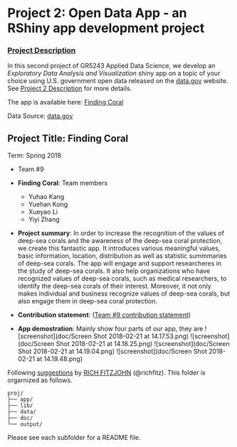 # Project 2: Open Data App - an RShiny app development project

### [Project Description](doc/project2_desc.md)

In this second project of GR5243 Applied Data Science, we develop an *Exploratory Data Analysis and Visualization* shiny app on a topic of your choice using U.S. government open data released on the [data.gov](https://data.gov/) website. See [Project 2 Description](doc/project2_desc.md) for more details. 

The app is available here: [Finding Coral](https://yiyi-zhang-cu.shinyapps.io/finding_coral/)

Data Source: [data.gov](https://deepseacoraldata.noaa.gov/website/AGSViewers/DeepSeaCorals/mapSites.htm)

## Project Title: Finding Coral 
Term: Spring 2018

+ Team #9
+ **Finding Coral**: Team members
	+ Yuhao Kang
	+ Yuehan Kong
	+ Xueyao Li
	+ Yiyi Zhang

+ **Project summary**: In order to increase the recognition of the values of deep-sea corals and the awareness of the deep-sea coral protection, we create this fantastic app. It introduces various meaningful values, basic information, location, distribution as well as statistic summmaries of deep-sea corals. The app will engage and support researcheres in the study of deep-sea corals. It also help organizations who have recognized values of deep-sea corals, such as medical researchers, to identify the deep-sea corals of their interest. Moreover, it not only makes individual and business recognize values of deep-sea corals, but also engage them in deep-sea coral protection.
 
+ **Contribution statement**: ([Team #9 contribution statement](doc/a_note_on_contributions.md))

+ **App demostration**: Mainly show four parts of our app, they are 
![screenshot](doc/Screen Shot 2018-02-21 at 14.17.53.png)
![screenshot](doc/Screen Shot 2018-02-21 at 14.18.25.png)
![screenshot](doc/Screen Shot 2018-02-21 at 14.19.04.png)
![screenshot](doc/Screen Shot 2018-02-21 at 14.19.48.png)

Following [suggestions](http://nicercode.github.io/blog/2013-04-05-projects/) by [RICH FITZJOHN](http://nicercode.github.io/about/#Team) (@richfitz). This folder is orgarnized as follows.

```
proj/
├── app/
├── lib/
├── data/
├── doc/
└── output/
```

Please see each subfolder for a README file.

